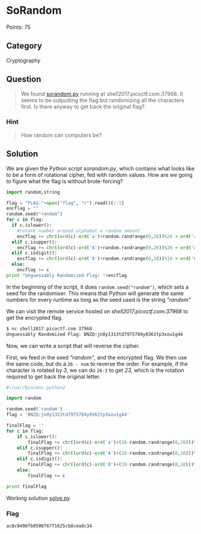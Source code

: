 # SoRandom
Points: 75

## Category
Cryptography

## Question
>We found [sorandom.py](files/sorandom.py) running at shell2017.picoctf.com:37968. It seems to be outputting the flag but randomizing all the characters first. Is there anyway to get back the original flag?

### Hint
>How random can computers be?

## Solution
We are given the Python script _sorandom.py_, which contains what looks like to be a form of rotational cipher, fed with random values. How are we going to figure what the flag is without brute-forcing?

```python
import random,string

flag = "FLAG:"+open("flag", "r").read()[:-1]
encflag = ""
random.seed("random")
for c in flag:
  if c.islower():
    #rotate number around alphabet a random amount
    encflag += chr((ord(c)-ord('a')+random.randrange(0,26))%26 + ord('a'))
  elif c.isupper():
    encflag += chr((ord(c)-ord('A')+random.randrange(0,26))%26 + ord('A'))
  elif c.isdigit():
    encflag += chr((ord(c)-ord('0')+random.randrange(0,10))%10 + ord('0'))
  else:
    encflag += c
print "Unguessably Randomized Flag: "+encflag
```

In the beginning of the script, it does `random.seed("random")`, which sets a seed for the randomiser. This means that Python will generate the same numbers for every runtime as long as the seed used is the string _"random"_

We can visit the remote service hosted on _shell2017.picoctf.com:37968_ to get the encrypted flag.

```bash
$ nc shell2017.picoctf.com 37968
Unguessably Randomized Flag: BNZQ:jn0y1313td7975784y0361tp3xou1g44
```

Now, we can write a script that will reverse the cipher.

First, we feed in the seed _"random"_, and the encrypted flag. We then use the same code, but do a `26 - num` to reverse the order. For example, if the character is rotated by _3_, we can do `26-3` to get _23_, which is the rotation required to get back the original letter.

```python
#!/usr/bin/env python2

import random

random.seed('random')
flag = 'BNZQ:jn0y1313td7975784y0361tp3xou1g44'

finalFlag = ''
for c in flag:
	if c.islower():
		finalFlag += chr((ord(c)-ord('a')+(26-random.randrange(0,26)))%26 + ord('a'))
	elif c.isupper():
		finalFlag += chr((ord(c)-ord('A')+(26-random.randrange(0,26)))%26 + ord('A'))
	elif c.isdigit():
		finalFlag += chr((ord(c)-ord('0')+(10-random.randrange(0,10)))%10 + ord('0'))
	else:
		finalFlag += c

print finalFlag
```

Working solution [solve.py](solution/solve.py)

### Flag
`ac8c0490fb0508767f1625cb8cea8c34`
